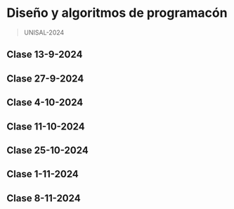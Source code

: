 # Diseño y algoritmos de programacón
> UNISAL-2024

## Clase 13-9-2024

## Clase 27-9-2024

## Clase 4-10-2024

## Clase 11-10-2024

## Clase 25-10-2024

## Clase 1-11-2024

## Clase 8-11-2024